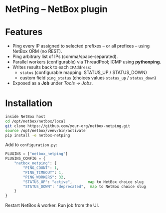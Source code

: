 # NetPing – NetBox plugin

# Features

* Ping every IP assigned to selected prefixes – or all prefixes – using NetBox ORM (no REST).
* Ping arbitrary list of IPs (comma/space‑separated).
* Parallel workers (configurable) via ThreadPool; ICMP using **pythonping**.
* Writes results back to each `IPAddress`:
  * `status` (configurable mapping: STATUS_UP / STATUS_DOWN)
  * custom field `ping_status` (choices values `status_up` / `status_down`)
* Exposed as a **Job** under *Tools → Jobs*.

# Installation

```bash
inside NetBox host
cd /opt/netbox/netbox/local
git clone https://github.com/your-org/netbox-netping.git
source /opt/netbox/venv/bin/activate
pip install -e netbox-netping
```

Add to `configuration.py`:

```python
PLUGINS = ["netbox_netping"]
PLUGINS_CONFIG = {
    "netbox_netping": {
        "PING_COUNT": 1,
        "PING_TIMEOUT": 1,
        "PING_WORKERS": 32,
        "STATUS_UP": "active",       map to NetBox choice slug
        "STATUS_DOWN": "deprecated",  map to NetBox choice slug
    }
}
```

Restart NetBox & worker. Run job from the UI.
